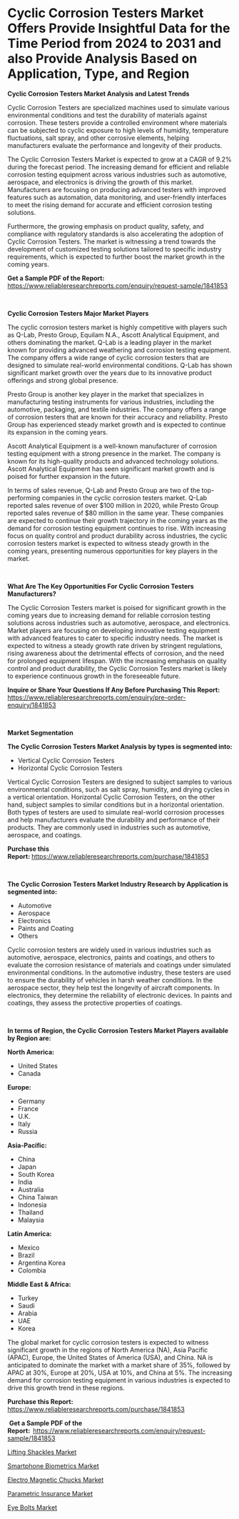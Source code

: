 <p><h1>Cyclic Corrosion Testers Market Offers Provide Insightful Data for the Time Period from 2024 to 2031 and also Provide Analysis Based on Application, Type, and Region</h1></p><p><strong>Cyclic Corrosion Testers Market Analysis and Latest Trends</strong></p>
<p><p>Cyclic Corrosion Testers are specialized machines used to simulate various environmental conditions and test the durability of materials against corrosion. These testers provide a controlled environment where materials can be subjected to cyclic exposure to high levels of humidity, temperature fluctuations, salt spray, and other corrosive elements, helping manufacturers evaluate the performance and longevity of their products.</p><p>The Cyclic Corrosion Testers Market is expected to grow at a CAGR of 9.2% during the forecast period. The increasing demand for efficient and reliable corrosion testing equipment across various industries such as automotive, aerospace, and electronics is driving the growth of this market. Manufacturers are focusing on producing advanced testers with improved features such as automation, data monitoring, and user-friendly interfaces to meet the rising demand for accurate and efficient corrosion testing solutions.</p><p>Furthermore, the growing emphasis on product quality, safety, and compliance with regulatory standards is also accelerating the adoption of Cyclic Corrosion Testers. The market is witnessing a trend towards the development of customized testing solutions tailored to specific industry requirements, which is expected to further boost the market growth in the coming years.</p></p>
<p><strong>Get a Sample PDF of the Report:&nbsp;</strong> <a href="https://www.reliableresearchreports.com/enquiry/request-sample/1841853">https://www.reliableresearchreports.com/enquiry/request-sample/1841853</a></p>
<p>&nbsp;</p>
<p><strong>Cyclic Corrosion Testers Major Market Players</strong></p>
<p><p>The cyclic corrosion testers market is highly competitive with players such as Q-Lab, Presto Group, Equilam N.A., Ascott Analytical Equipment, and others dominating the market. Q-Lab is a leading player in the market known for providing advanced weathering and corrosion testing equipment. The company offers a wide range of cyclic corrosion testers that are designed to simulate real-world environmental conditions. Q-Lab has shown significant market growth over the years due to its innovative product offerings and strong global presence.</p><p>Presto Group is another key player in the market that specializes in manufacturing testing instruments for various industries, including the automotive, packaging, and textile industries. The company offers a range of corrosion testers that are known for their accuracy and reliability. Presto Group has experienced steady market growth and is expected to continue its expansion in the coming years.</p><p>Ascott Analytical Equipment is a well-known manufacturer of corrosion testing equipment with a strong presence in the market. The company is known for its high-quality products and advanced technology solutions. Ascott Analytical Equipment has seen significant market growth and is poised for further expansion in the future.</p><p>In terms of sales revenue, Q-Lab and Presto Group are two of the top-performing companies in the cyclic corrosion testers market. Q-Lab reported sales revenue of over $100 million in 2020, while Presto Group reported sales revenue of $80 million in the same year. These companies are expected to continue their growth trajectory in the coming years as the demand for corrosion testing equipment continues to rise. With increasing focus on quality control and product durability across industries, the cyclic corrosion testers market is expected to witness steady growth in the coming years, presenting numerous opportunities for key players in the market.</p></p>
<p>&nbsp;</p>
<p><strong>What Are The Key Opportunities For Cyclic Corrosion Testers Manufacturers?</strong></p>
<p><p>The Cyclic Corrosion Testers market is poised for significant growth in the coming years due to increasing demand for reliable corrosion testing solutions across industries such as automotive, aerospace, and electronics. Market players are focusing on developing innovative testing equipment with advanced features to cater to specific industry needs. The market is expected to witness a steady growth rate driven by stringent regulations, rising awareness about the detrimental effects of corrosion, and the need for prolonged equipment lifespan. With the increasing emphasis on quality control and product durability, the Cyclic Corrosion Testers market is likely to experience continuous growth in the foreseeable future.</p></p>
<p><strong>Inquire or Share Your Questions If Any Before Purchasing This Report:</strong> <a href="https://www.reliableresearchreports.com/enquiry/pre-order-enquiry/1841853">https://www.reliableresearchreports.com/enquiry/pre-order-enquiry/1841853</a></p>
<p>&nbsp;</p>
<p><strong>Market Segmentation</strong></p>
<p><strong>The Cyclic Corrosion Testers Market Analysis by types is segmented into:</strong></p>
<p><ul><li>Vertical Cyclic Corrosion Testers</li><li>Horizontal Cyclic Corrosion Testers</li></ul></p>
<p><p>Vertical Cyclic Corrosion Testers are designed to subject samples to various environmental conditions, such as salt spray, humidity, and drying cycles in a vertical orientation. Horizontal Cyclic Corrosion Testers, on the other hand, subject samples to similar conditions but in a horizontal orientation. Both types of testers are used to simulate real-world corrosion processes and help manufacturers evaluate the durability and performance of their products. They are commonly used in industries such as automotive, aerospace, and coatings.</p></p>
<p><strong>Purchase this Report:&nbsp;</strong><a href="https://www.reliableresearchreports.com/purchase/1841853">https://www.reliableresearchreports.com/purchase/1841853</a></p>
<p>&nbsp;</p>
<p><strong>The Cyclic Corrosion Testers Market Industry Research by Application is segmented into:</strong></p>
<p><ul><li>Automotive</li><li>Aerospace</li><li>Electronics</li><li>Paints and Coating</li><li>Others</li></ul></p>
<p><p>Cyclic corrosion testers are widely used in various industries such as automotive, aerospace, electronics, paints and coatings, and others to evaluate the corrosion resistance of materials and coatings under simulated environmental conditions. In the automotive industry, these testers are used to ensure the durability of vehicles in harsh weather conditions. In the aerospace sector, they help test the longevity of aircraft components. In electronics, they determine the reliability of electronic devices. In paints and coatings, they assess the protective properties of coatings.</p></p>
<p>&nbsp;</p>
<p><strong>In terms of Region, the Cyclic Corrosion Testers Market Players available by Region are:</strong></p>
<p>
    <p> <strong> North America: </strong>
        <ul>
            <li>United States</li>
            <li>Canada</li>
        </ul>
        </p> 
    <p> <strong> Europe: </strong>
        <ul>
            <li>Germany</li>
            <li>France</li>
            <li>U.K.</li>
            <li>Italy</li>
            <li>Russia</li>
        </ul>
        </p> 
    <p> <strong> Asia-Pacific: </strong>
        <ul>
            <li>China</li>
            <li>Japan</li>
            <li>South Korea</li>
            <li>India</li>
            <li>Australia</li>
            <li>China Taiwan</li>
            <li>Indonesia</li>
            <li>Thailand</li>
            <li>Malaysia</li>
        </ul>
        </p> 
    <p> <strong> Latin America: </strong>
        <ul>
            <li>Mexico</li>
            <li>Brazil</li>
            <li>Argentina Korea</li>
            <li>Colombia</li>
        </ul>
        </p> 
    <p> <strong> Middle East & Africa: </strong>
        <ul>
            <li>Turkey</li>
            <li>Saudi</li>
            <li>Arabia</li>
            <li>UAE</li>
            <li>Korea</li>
        </ul>
    </p>
    </p>
<p><p>The global market for cyclic corrosion testers is expected to witness significant growth in the regions of North America (NA), Asia Pacific (APAC), Europe, the United States of America (USA), and China. NA is anticipated to dominate the market with a market share of 35%, followed by APAC at 30%, Europe at 20%, USA at 10%, and China at 5%. The increasing demand for corrosion testing equipment in various industries is expected to drive this growth trend in these regions.</p></p>
<p><strong>Purchase this Report: </strong><a href="https://www.reliableresearchreports.com/purchase/1841853">https://www.reliableresearchreports.com/purchase/1841853</a></p>
<p>&nbsp;<strong>Get a Sample PDF of the Report:&nbsp;&nbsp;</strong><a href="https://www.reliableresearchreports.com/enquiry/request-sample/1841853">https://www.reliableresearchreports.com/enquiry/request-sample/1841853</a></p>
<p><strong></strong></p>
<p><p><a href="https://issuu.com/reportprime-2/docs/lifting-shackles-market-size-2030.pptx">Lifting Shackles Market</a></p><p><a href="https://medium.com/@karenglover656/smartphone-biometrics-market-size-cagr-trends-2024-2030-37c5c0e5241d">Smartphone Biometrics Market</a></p><p><a href="https://github.com/tamvrosiya/Market-Research-Report-List-3/blob/main/electro-magnetic-chucks-market.md">Electro Magnetic Chucks Market</a></p><p><a href="https://medium.com/@elianhickle/parametric-insurance-market-report-reveals-the-latest-trends-and-growth-opportunities-of-this-f573d1b4cd46">Parametric Insurance Market</a></p><p><a href="https://issuu.com/reportprime-2/docs/eye-bolts-market-size-2030.pptx">Eye Bolts Market</a></p></p>